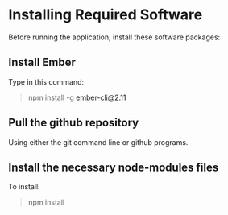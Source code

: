 # Installing Required Software

Before running the application, install these software packages:

## Install Ember

Type in this command:  

> npm install -g ember-cli@2.11

## Pull the github repository

Using either the git command line or github programs.
  
## Install the necessary node-modules files

To install:

> npm install
